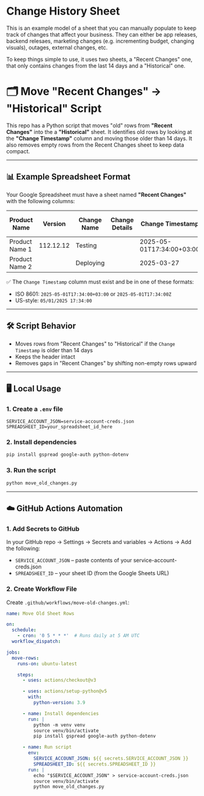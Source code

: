 # Change History Sheet

This is an example model of a sheet that you can manually populate to keep track of changes that affect your business. They can either be app releases, backend relesaes, marketing changes (e.g. incrementing budget, changing visuals), outages, external changes, etc.

To keep things simple to use, it uses two sheets, a "Recent Changes" one, that only contains changes from the last 14 days and a "Historical" one.


# 🗂 Move "Recent Changes" -> "Historical" Script

This repo has a Python script that moves "old" rows from **"Recent Changes"** into the a **"Historical"** sheet.
It identifies old rows by looking at the **"Change Timestamp"** column and moving those older than 14 days.
It also removes empty rows from the Recent Changes sheet to keep data compact.

---

## 📊 Example Spreadsheet Format

Your Google Spreadsheet must have a sheet named **"Recent Changes"** with the following columns:

| Product Name   | Version | Change Name | Change Details | Change Timestamp            | End Change Timestamp | Change Type  | Component | Platform | Link | Comments |
|----------------|---------|-------------|----------------|------------------------------|-----------------------|--------------|-----------|----------|------|----------|
| Product Name 1 | 112.12.12 | Testing     |                | 2025-05-01T17:34:00+03:00    | 2025-05-22            | Full Rollout | Marketing | All      |      |          |
| Product Name 2 |           | Deploying   | | 2025-03-27              |                       | Full Rollout | Marketing | All      |      |          |

✅ The `Change Timestamp` column must exist and be in one of these formats:
- ISO 8601: `2025-05-01T17:34:00+03:00` or `2025-05-01T17:34:00Z`
- US-style: `05/01/2025 17:34:00`

---

## 🛠 Script Behavior

- Moves rows from "Recent Changes" to "Historical" if the `Change Timestamp` is older than 14 days
- Keeps the header intact
- Removes gaps in "Recent Changes" by shifting non-empty rows upward

---

## 🖥 Local Usage

### 1. Create a `.env` file

```env
SERVICE_ACCOUNT_JSON=service-account-creds.json
SPREADSHEET_ID=your_spreadsheet_id_here
```

### 2. Install dependencies

```bash
pip install gspread google-auth python-dotenv
```

### 3. Run the script

```bash
python move_old_changes.py
```

---

## ☁️ GitHub Actions Automation

### 1. Add Secrets to GitHub

In your GitHub repo → Settings → Secrets and variables → Actions → Add the following:

- `SERVICE_ACCOUNT_JSON` – paste contents of your service-account-creds.json
- `SPREADSHEET_ID` – your sheet ID (from the Google Sheets URL)

### 2. Create Workflow File

Create `.github/workflows/move-old-changes.yml`:

```yaml
name: Move Old Sheet Rows

on:
  schedule:
    - cron: '0 5 * * *'  # Runs daily at 5 AM UTC
  workflow_dispatch:

jobs:
  move-rows:
    runs-on: ubuntu-latest

    steps:
      - uses: actions/checkout@v3

      - uses: actions/setup-python@v5
        with:
          python-version: 3.9

      - name: Install dependencies
        run: |
          python -m venv venv
          source venv/bin/activate
          pip install gspread google-auth python-dotenv

      - name: Run script
        env:
          SERVICE_ACCOUNT_JSON: ${{ secrets.SERVICE_ACCOUNT_JSON }}
          SPREADSHEET_ID: ${{ secrets.SPREADSHEET_ID }}
        run: |
          echo "$SERVICE_ACCOUNT_JSON" > service-account-creds.json
          source venv/bin/activate
          python move_old_changes.py
```


